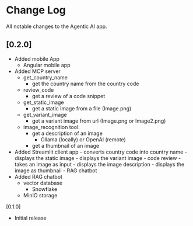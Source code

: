 # Change Log

All notable changes to the Agentic AI app.

## [0.2.0]
- Added mobile App
    - Angular mobile app
- Added MCP server
    - get_country_name
        - get the country name from the country code
    - review_code
        - get a review of a code snippet
    - get_static_image
        - get a static image from a file (Image.png)
    - get_variant_image
        - get a variant image from url (Image.png or Image2.png)
    - image_recognition tool:
        - get a description of an image
            - Ollama (locally) or OpenAI (remote)
        - get a thumbnail of an image
- Added Streamlit client app
        - converts country code into country name
        - displays the static image
        - displays the variant image
        - code review
        - takes an image as input
            - displays the image description
            - displays the image as thumbnail
        - RAG chatbot
- Added RAG chatbot
    - vector database
        - Snowflake
    - MinIO storage

[0.1.0]
- Initial release